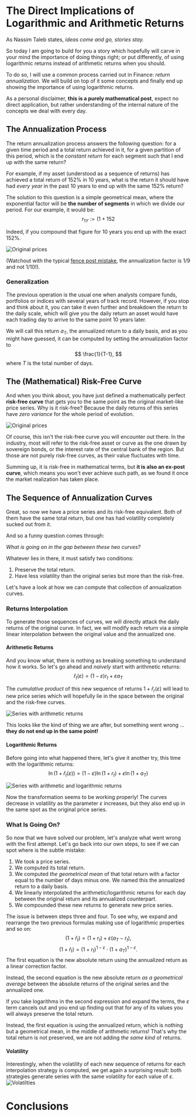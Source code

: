 # The Direct Implications of Logarithmic and Arithmetic Returns

As Nassim Taleb states, *ideas come and go, stories stay.* 

So today I am going to build for you a story which hopefully will carve in your
mind the importance of doing things right; or put differently, of using 
logarithmic returns instead of arithmetic returns when you should.  

To do so, I will use a common process carried out in Finance: *return annualization*. We will build on top of it some concepts 
and finally end up showing the importance of using logarithmic returns.

As a personal disclaimer, **this is a purely mathematical post**, expect no 
direct application, but rather understanding of the internal nature of the 
concepts we deal with every day.

## The Annualization Process

The return annualization process answers the following question: 
for a given time period and a total return achieved in it, for a given partition
of this period, which is the *constant return* for each segment such that I end
up with the same return?

For example, if my asset (understood as a sequence of returns) has achieved a 
total return of 152% in 10 years, what is the return it should have had *every
year* in the past 10 years to end up with the same 152% return?

The solution to this question is a simple geometrical mean, where the exponential
factor will be **the number of segments** in which we divide our period. For our
example, it would be:
$$ 
r_{1Y} := (1+152%)^{\frac{1}{9}} - 1 = 10.82% 
$$

Indeed, if you compound that figure for 10 years you end up with the exact 152%. 

![Original prices](figures\10_years_returns.png)

(Watchout with the typical [fence post mistake](https://betterexplained.com/articles/learning-how-to-count-avoiding-the-fencepost-problem/), the annualization factor
is 1/9 and not 1/10!).

### Generalization

The previous operation is the usual one when analysts compare funds, portfolios
or indices with several years of track record. However, if you stop and think 
about it, you can take it even further and breakdown the return to the daily
scale, which will give you the daily return an asset would have each trading day
to arrive to the same point 10 years later.

We will call this return $a_T$, the annualized return to a daily basis,
and as you might have guessed, it can be computed by setting the annualization 
factor to 
$$
\frac{1}{T-1},
$$
where $T$ is the total number of days.

## The (Mathematical) Risk-Free Curve

And when you think about, you have just defined a mathematically perfect **risk-free curve** that gets 
you to the same point as the original market-like price series.
Why is it risk-free? Because the daily returns of this series have *zero variance*
for the whole period of evolution.

![Original prices](./figures/original_and_risk_free.png)

Of course, this isn't the risk-free curve you will encounter out there. In the industry, 
most will refer to the risk-free asset or curve as the one drawn by sovereign bonds,
or the interest rate of the central bank of the region. But those are not purely
risk-free curves, as their value fluctuates with time. 

Summing up, it is risk-free in mathematical terms, but **it is also an ex-post curve**, which means 
you won't ever achieve such path, as we found it once the market realization has taken place. 

## The Sequence of Annualization Curves

Great, so now we have a price series and its risk-free equivalent. Both
of them have the same total return, but one has had volatility completely sucked
out from it.

And so a funny question comes through: 

*What is going on in the gap between these two curves?*

Whatever lies in there, it must satisfy two conditions:
1. Preserve the total return.
1. Have less volatility than the original series but more than the risk-free.

Let's have a look at how we can compute that collection of annualization curves.

### Returns Interpolation

To generate those sequences of curves, we will directly attack the daily returns 
of the original curve. In fact, we will modify each return via a simple linear
interpolation between the original value and the annualized one. 

#### Arithmetic Returns

And you know what, there is nothing as breaking something to understand how it
works. So let's go ahead and *naively* start with arithmetic returns:
$$
\hat{r}_t(\varepsilon) = (1 - \varepsilon) r_t + \varepsilon a_T
$$

The *cumulative product* of this new sequence of returns $1 + \hat{r}_r(\varepsilon)$ 
will lead to new price series which will hopefully lie in the space between the 
original and the risk-free curves.

![Series with arithmetic returns](figures\arithmetic_returns.png)
 
This looks like the kind of thing we are after, but something went wrong ...
**they do not end up in the same point!**

#### Logarithmic Returns

Before going into what happened there, let's give it another try, this time
with the logarithmic returns:
$$
\ln\left(1+\hat{r}_t(\varepsilon)\right) = (1-\varepsilon) \ln \left(1 + r_t\right) + \varepsilon \ln \left(1 + a_T\right)
$$

![Series with arithmetic and logarithmic returns](figures\comparison_returns.png)

Now the transformation seems to be working properly! The curves decrease in 
volatility as the parameter $\varepsilon$ increases, but they also end up in the 
same spot as the original price series.


### What Is Going On?

So now that we have solved our problem, let's analyze what went wrong with
the first attempt. Let's go back into our own steps, to see if we can spot where
is the subtle mistake:

1. We took a price series.
1. We computed its total return.
1. We computed *the geometrical mean* of that total return with a factor equal
to the number of days minus one. We named this the annualized return to a daily basis. 
1. We linearly interpolated the arithmetic/logarithmic returns for each day between
the original return and its annualized counterpart. 
1. We compounded these new returns to generate new price series.

The issue is between steps three and four. To see why, we expand and rearrange
the two previous formulas making use of logarithmic properties and so on:
$$
(1+\hat{r}_t) = (1 + r_t) + \varepsilon(a_T - r_t),
$$
$$
(1+\hat{r}_t) = (1 + r_t)^{1-\varepsilon} \cdot (1+a_T)^{1-\varepsilon}.
$$
The first equation is the new absolute return using the annualized return as a 
linear correction factor. 

Instead, the second equation is the new absolute return *as a geometrical
average* between the absolute returns of the original series and the 
annualized one.

If you take logarithms in the second expression and expand the terms, the 
$\varepsilon$ term cancels out and you end up finding out that for any of its values
you will always preserve the total return. 

Instead, the first equation is using the annualized return, which is nothing
but a geometrical mean, in the middle of arithmetic returns! That's why the total
return is not preserved, we are not adding *the same kind* of returns.

#### Volatility

Interestingly, when the volatility of each new sequence of returns for each 
interpolation strategy is computed, we get again a surprising result: both
strategies generate series with the same volatility for each value of 
$\varepsilon$.
![Volatilties](figures\volatilities.png)

# Conclusions

